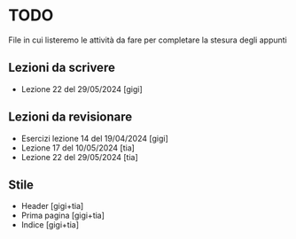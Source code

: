 # TODO

File in cui listeremo le attività da fare per completare la stesura degli appunti

## Lezioni da scrivere

- Lezione 22 del 29/05/2024 [gigi]

## Lezioni da revisionare

- Esercizi lezione 14 del 19/04/2024 [gigi]
- Lezione 17 del 10/05/2024 [tia]
- Lezione 22 del 29/05/2024 [tia]

## Stile

- Header [gigi+tia]
- Prima pagina [gigi+tia]
- Indice [gigi+tia]
